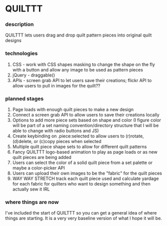 # QUILTTT

### description
QUILTTT lets users drag and drop quilt pattern pieces into original quilt designs

### technologies
1. CSS - work with CSS shapes masking to change the shape on the fly with a button and allow any image to be used as pattern pieces
2. jQuery - draggable()
3. APIs - screen grab API to let users save their creations; flickr API to allow users to pull in images for the quilt??

### planned stages
1. Page loads with enough quilt pieces to make a new design
2. Connect a screen grab API to allow users to save their creations locally
3. Options to add more piece sets based on shape and color (I figure color will be part of a set naming convention/directory structure that I will be able to change with radio buttons and JS)
4. Create keybinding on .piece:selected to allow users to (r)rotate, (d)delete, or (c)copy pieces when selected
5. Multiple quilt piece shape sets to allow for different quilt patterns
6. Fancy QUILTTT logo-based animation to play as page loads or as new quilt pieces are being added
7. Users can select the color of a solid quilt piece from a set palette or maybe a color-picker API
8. Users can upload their own images to be the "fabric" for the quilt pieces
9. WAY WAY STRETCH track each quilt piece used and calculate yardage for each fabric for quilters who want to design something and then actually sew it IRL

### where things are now
I've included the start of QUILTTT so you can get a general idea of where things are starting. It is a very very baseline version of what I hope it will be.
